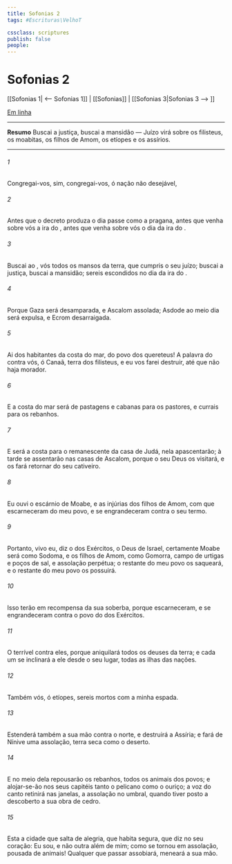 ```yaml
---
title: Sofonias 2
tags: #Escrituras\VelhoT

cssclass: scriptures
publish: false
people:
---
```


# Sofonias 2
[[Sofonias 1| <-- Sofonias 1]] | [[Sofonias]] | [[Sofonias 3|Sofonias 3 --> ]]

[Em linha](https://churchofjesuschrist.org/study/scriptures/ot/zeph/2?lang=por)

---
__Resumo__
Buscai a justiça, buscai a mansidão — Juízo virá sobre os filisteus, os moabitas, os filhos de Amom, os etíopes e os assírios.

---
###### 1 
Congregai-vos, sim, congregai-vos, ó nação não desejável,

###### 2 
Antes que o decreto produza  o dia passe como a pragana, antes que venha sobre vós a ira do , antes que venha sobre vós o dia da ira do .

###### 3 
Buscai ao , vós todos os mansos da terra, que cumpris o seu juízo; buscai a justiça, buscai a mansidão;  sereis escondidos no dia da ira do .

###### 4 
Porque Gaza será desamparada, e Ascalom  assolada; Asdode ao meio dia será expulsa, e Ecrom  desarraigada.

###### 5 
Ai dos habitantes da costa do mar, do povo dos quereteus! A palavra do   contra vós, ó Canaã, terra dos filisteus, e eu vos farei destruir, até que não haja morador.

###### 6 
E a costa do mar será de pastagens e cabanas para os pastores, e currais para os rebanhos.

###### 7 
E será a costa para o remanescente da casa de Judá, nela apascentarão; à tarde se assentarão nas casas de Ascalom, porque o  seu Deus os visitará, e os fará retornar do seu cativeiro.

###### 8 
Eu ouvi o escárnio de Moabe, e as injúrias dos filhos de Amom, com que escarneceram do meu povo, e se engrandeceram contra o seu termo.

###### 9 
Portanto, vivo eu, diz o  dos Exércitos, o Deus de Israel, certamente Moabe será como Sodoma, e os filhos de Amom, como Gomorra, campo de urtigas e poços de sal, e assolação perpétua; o restante do meu povo os saqueará, e o restante do meu povo os possuirá.

###### 10 
Isso terão em recompensa da sua soberba, porque escarneceram, e se engrandeceram contra o povo do  dos Exércitos.

###### 11 
O   terrível contra eles, porque aniquilará todos os deuses da terra; e cada um se inclinará a ele desde o seu lugar, todas as ilhas das nações.

###### 12 
Também vós, ó etíopes, sereis mortos com a minha espada.

###### 13 
Estenderá também a sua mão contra o norte, e destruirá a Assíria; e fará de Nínive uma assolação, terra seca como o deserto.

###### 14 
E no meio dela repousarão os rebanhos, todos os animais dos povos; e alojar-se-ão nos seus capitéis tanto o pelicano como o ouriço; a voz do  canto retinirá nas janelas, a assolação  no umbral, quando tiver posto a descoberto a sua obra de cedro.

###### 15 
Esta  a cidade que salta de alegria, que habita segura, que diz no seu coração: Eu sou, e não  outra além de mim; como se tornou em assolação,  pousada de animais! Qualquer que passar  assobiará,  meneará a sua mão.

